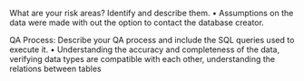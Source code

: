 What are your risk areas? Identify and describe them.
•	Assumptions on the data were made with out the option to contact the database creator.



QA Process:
Describe your QA process and include the SQL queries used to execute it.
•	Understanding the accuracy and completeness of the data, verifying data types are compatible with each other,  understanding the relations between tables

